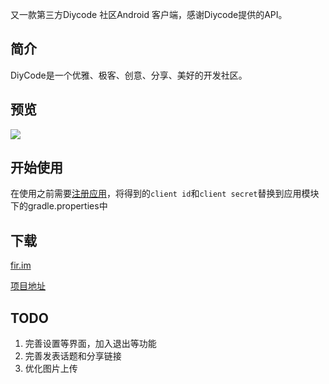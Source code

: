 又一款第三方Diycode 社区Android 客户端，感谢Diycode提供的API。

## 简介

DiyCode是一个优雅、极客、创意、分享、美好的开发社区。

## 预览

![](https://diycode.b0.upaiyun.com/photo/2017/0f28f07f4eb7c1d80c2841b92f077e4a.png)

## 开始使用

在使用之前需要[注册应用](https://www.diycode.cc/oauth/applications/new)，将得到的```client id```和```client secret```替换到应用模块下的gradle.properties中

## 下载

[fir.im](https://fir.im/kbua)

[项目地址](https://github.com/xshengcn/DiyCode)

## TODO

1. 完善设置等界面，加入退出等功能
2. 完善发表话题和分享链接
3. 优化图片上传
